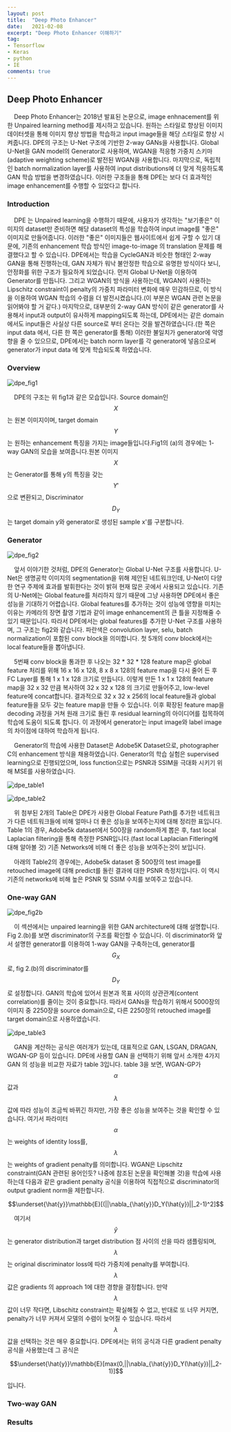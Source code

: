 ```yaml
---
layout: post
title:  "Deep Photo Enhancer"
date:   2021-02-08
excerpt: "Deep Photo Enhancer 이해하기"
tag:
- Tensorflow 
- Keras
- python
- IE
comments: true
---
```


## Deep Photo Enhancer

&nbsp;&nbsp;&nbsp;&nbsp;Deep Photo Enhancer는 2018년 발표된 논문으로, image enhnacement를 위한 Unpaired learning method를 제시하고 있습니다. 원하는 스타일로 향상된 이미지 데이터셋을 통해 이미지 향상 방법을 학습하고
input image들을 해당 스타일로 향상 시켜줍니다. DPE의 구조는 U-Net 구조에 기반한 2-way GANs을 사용합니다. Global U-Net을 GAN model의 Generator로 사용하며,
WGAN을 적응형 가중치 스키마(adaptive weighting scheme)로 발전된 WGAN을 사용합니다. 마지막으로, 독립적인 batch normalization layer를 사용하여 input distributions에
더 맞게 적응하도록 GAN 학습 방법을 변경하였습니다. 이러한 구조들을 통해 DPE는 보다 더 효과적인 image enhancement를 수행할 수 있었다고 합니다.

### Introduction

&nbsp;&nbsp;&nbsp;&nbsp;DPE 는 Unpaired learning을 수행하기 때문에, 사용자가 생각하는 "보기좋은" 이미지의 dataset만 준비하면 해당 dataset의 특성을 학습하여 input image를 "좋은" 이미지로
만들어줍니다. 이러한 "좋은" 이미지들은 웹사이트에서 쉽게 구할 수 있기 대문에, 기존의 enhancement 학습 방식인 image-to-image 의 translation 문제를 해결했다고 할 수 있습니다.
DPE에서는 학습을 CycleGAN과 비슷한 형태인 2-way GAN을 통해 진행하는데, GAN 자체가 워낙 불안정한 학습으로 유명한 방식이다 보니, 안정화를 위한 구조가 필요하게 되었습니다.
먼저 Global U-Net을 이용하여 Generator를 만듭니다. 그리고 WGAN의 방식을 사용하는데, WGAN이 사용하는 Lipschitz constraint이 penalty의 가중치 파라미터 변화에 매우
민감하므로, 이 방식을 이용하여 WGAN 학습의 수렴을 더 발전시켰습니다.(이 부분은 WGAN 관련 논문을 읽어봐야 할 거 같다.) 마지막으로, 대부분의 2-way GAN 방식이 같은 generator를 사용해서 input과 output이 유사하게 mapping되도록 하는데, DPE에서는 같은 domain에서도 input들은 사실상 다른 source로 부터
온다는 것을 발견하였습니다.(한 쪽은 input data 에서, 다른 한 쪽은 generator를 통해) 이러한 불일치가 generator에 악영향을 줄 수 있으므로, DPE에서는 batch norm layer를 각 generator에 넣음으로써
generator가 input data 에 맞게 학습되도록 하였습니다.

### Overview

![dpe_fig1](/assets/img/dpe/fig1.png)

&nbsp;&nbsp;&nbsp;&nbsp;DPE의 구조는 위 fig1과 같은 모습입니다. Source domain인 $$X$$는 원본 이미지이며, target domain $$Y$$는 원하는 enhancement 특징을 가지는 image들입니다.Fig1의 (a)의 경우에는 1-way GAN의 모습을 보여줍니다.원본 이미지 $$X$$는 Generator를 통해 y의 특징을 갖는 $$Y'$$ 으로 변환되고, Discriminator $$D_Y$$는 target domain y와 generator로 생성된 sample x'를 구분합니다.
 
### Generator

![dpe_fig2](/assets/img/dpe/fig2.PNG)   

&nbsp;&nbsp;&nbsp;&nbsp;앞서 이야기한 것처럼, DPE의 Generator는 Global U-Net 구조를 사용합니다. U-Net은 생명공학 이미지의 segmentation을 위해 제안된 네트워크인데, 
U-Net이 다양한 연구 주제에 효과를 발휘한다는 것이 밝혀 현재 많은 곳에서 사용되고 있습니다. 기존의 U-Net에는 Global feature를 처리하지 않기 때문에 그냥 사용하면 DPE에서 좋은 성능을 기대하기 어렵습니다. Global features를 추가하는 것이 성능에 영향을 미치는 이유는 카메라의 장면 촬영 기법과 같이 image enhancement의 큰 틀을 지정해줄 수 있기 때문입니다. 
따라서 DPE에서는 global features를 추가한 U-Net 구조를 사용하며, 그 구조는 fig2와 같습니다. 파란색은 convolution layer, selu, batch normalization이 포함된 conv block을 의미합니다. 첫 5개의 conv block에서는 local feature들을 뽑아냅니다.

&nbsp;&nbsp;&nbsp;&nbsp;5번째 conv block을 통과한 후 나오는 32 * 32 * 128 feature map은 global feature 처리를 위해 16 x 16 x 128, 8 x 8 x 128의 feature map을 다시 줄어 든 후 FC Layer를 통해 1 x 1 x 128 크기로 만듭니다. 이렇게 만든 1 x 1 x 128의 feature map을 32 x 32 만큼 복사하여 32 x 32 x 128 의 크기로 만들어주고, low-level feature에 concat합니다.
결과적으로 32 x 32 x 256의 local feature들과 global feature들을 모두 갖는 feature map을 만들 수 있습니다. 이후 확장된 feature map을 decoding 과정을 거쳐 원래 크기로 돌린 후 residual learning의 아이디어를 접목하여 학습에 도움이 되도록 합니다. 이 과정에서 generator는 input image와 label image의 차이점에 대하여 학습하게 됩니다.

&nbsp;&nbsp;&nbsp;&nbsp;Generator의 학습에 사용한 Dataset은 Adobe5K Dataset으로, photographer C의 enhancement 방식을 채용하였습니다. Generator의 학습 실험은 supervised learning으로 진행되었으며, loss function으로는 PSNR과 SSIM을 극대화 시키기 위해 MSE를 사용하였습니다.

![dpe_table1](/assets/img/dpe/table1.PNG)

![dpe_table2](/assets/img/dpe/table2.PNG)

&nbsp;&nbsp;&nbsp;&nbsp;위 첨부된 2개의 Table은 DPE가 사용한 Global Feature Path를 추가한 네트워크가 다른 네트워크들에 비해 얼마나 더 좋은 성능을 보여주는지에 대해 정리한 표입니다. Table 1의 경우, Adobe5k dataset에서 500장을 random하게 뽑은 후, 
fast local Laplacian filtering을 통해 측정한 PSNR입니다.(fast local Laplacian Fitlering에 대해 알아볼 것) 기존 Networks에 비해 더 좋은 성능을 보여주는것이 보입니다.

&nbsp;&nbsp;&nbsp;&nbsp;아래의 Table2의 경우에는, Adobe5k dataset 중 500장의 test image를 retouched image에 대해 predict를 돌린 결과에 대한 PSNR 측정치입니다. 이 역시 기존의 networks에 비해 높은 PSNR 및 SSIM 수치를 보여주고 있습니다. 

### One-way GAN

![dpe_fig2b](/assets/img/dpe/fig2b.png)

&nbsp;&nbsp;&nbsp;&nbsp;이 섹션에서는 unpaired learning을 위한 GAN architecture에 대해 설명합니다. Fig 2.(b)를 보면 discriminator의 구조를 확인할 수 있습니다. 이 discriminator와 앞서 설명한 generator를 이용하여 1-way GAN을 구축하는데, generator를 $$G_X$$로, fig 2.(b)의 discriminator를 $$D_Y$$로 설정합니다.
GAN의 학습에 있어서 원본과 목표 사이의 상관관계(content correlation)를 줄이는 것이 중요합니다. 따라서 GANs을 학습하기 위해서 5000장의 이미지 중 2250장을 source domain으로, 다른 2250장의 retouched image를 target domain으로 사용하였습니다.

![dpe_table3](/assets/img/dpe/table3.PNG)

&nbsp;&nbsp;&nbsp;&nbsp;GAN을 계산하는 공식은 여러개가 있는데, 대표적으로 GAN, LSGAN, DRAGAN, WGAN-GP 등이 있습니다. DPE에 사용할 GAN 을 선택하기 위해 앞서 소개한 4가지 GAN 의 성능을 비교한 자료가 table 3입니다.
table 3을 보면, WGAN-GP가 $$\alpha$$값과 $$\lambda$$값에 따라 성능이 조금씩 바뀌긴 하지만, 가장 좋은 성능을 보여주는 것을 확인할 수 있습니다. 여기서 파라미터 $$\alpha$$는 weights of identity loss를, $$\lambda$$는 weights of gradient penalty를 의미합니다.
WGAN은 Lipschitz constraint(GAN 관련된 용어인듯? 나중에 참조된 논문을 확인해볼 것)을 학습에 사용하는데 다음과 같은 gradient penalty 공식을 이용하여 직접적으로 discriminator의 output gradient norm을 제한합니다.

$$\underset{\hat{y}}\mathbb{E}[(||\nabla_{\hat{y}}D_Y(\hat{y})||_2-1)^2]$$

&nbsp;&nbsp;&nbsp;&nbsp;여기서 $$\hat{y}$$는 generator distribution과 target distribution 점 사이의 선을 따라 샘플링되며, $$\lambda$$는 original discriminator loss에 따라 가중치에 penalty를 부여합니다.
$$\lambda$$값은 gradients 의 approach 1에 대한 경향을 결정합니다. 만약 $$\lambda$$값이 너무 작다면, Libschitz constraint는 확실해질 수 없고, 반대로 또 너무 커지면, penalty가 너무 커져서 모델의 수렴이 늦어질 수 있습니다. 따라서 $$\lambda$$값을 선택하는 것은 매우 중요합니다. DPE에서는 위의 공식과 다른 gradient penalty 공식을 사용했는데 그 공식은

$$\underset{\hat{y}}\mathbb{E}[max(0,||\nabla_{\hat{y}}D_Y(\hat{y})||_2-1)]$$

입니다.



### Two-way GAN

### Results
